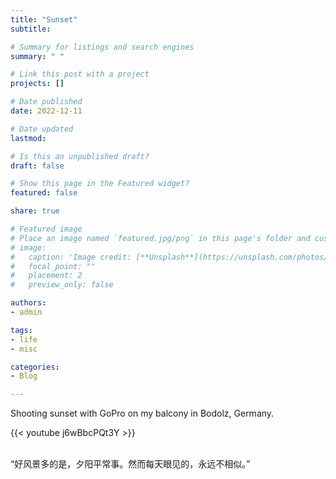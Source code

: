 ```yaml
---
title: "Sunset"
subtitle: 

# Summary for listings and search engines
summary: " "

# Link this post with a project
projects: []

# Date published
date: 2022-12-11

# Date updated
lastmod: 

# Is this an unpublished draft?
draft: false

# Show this page in the Featured widget?
featured: false

share: true 

# Featured image
# Place an image named `featured.jpg/png` in this page's folder and customize its options here.
# image:
#   caption: 'Image credit: [**Unsplash**](https://unsplash.com/photos/CpkOjOcXdUY)'
#   focal_point: ""
#   placement: 2
#   preview_only: false

authors:
- admin

tags:
- life
- misc

categories:
- Blog

---
```


Shooting sunset with GoPro on my balcony in Bodolz, Germany.

{{< youtube j6wBbcPQt3Y >}}

</br>
“好风景多的是，夕阳平常事。然而每天眼见的，永远不相似。”